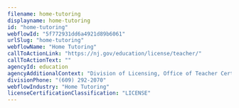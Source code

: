 ```yaml
---
filename: home-tutoring
displayname: home-tutoring
id: "home-tutoring"
webflowId: "5f772931dd6a4921d89b6061"
urlSlug: "home-tutoring"
webflowName: "Home Tutoring"
callToActionLink: "https://nj.gov/education/license/teacher/"
callToActionText: ""
agencyId: education
agencyAdditionalContext: "Division of Licensing, Office of Teacher Certification and Academic Credentials"
divisionPhone: "(609) 292-2070"
webflowIndustry: "Home Tutoring"
licenseCertificationClassification: "LICENSE"
---
```

